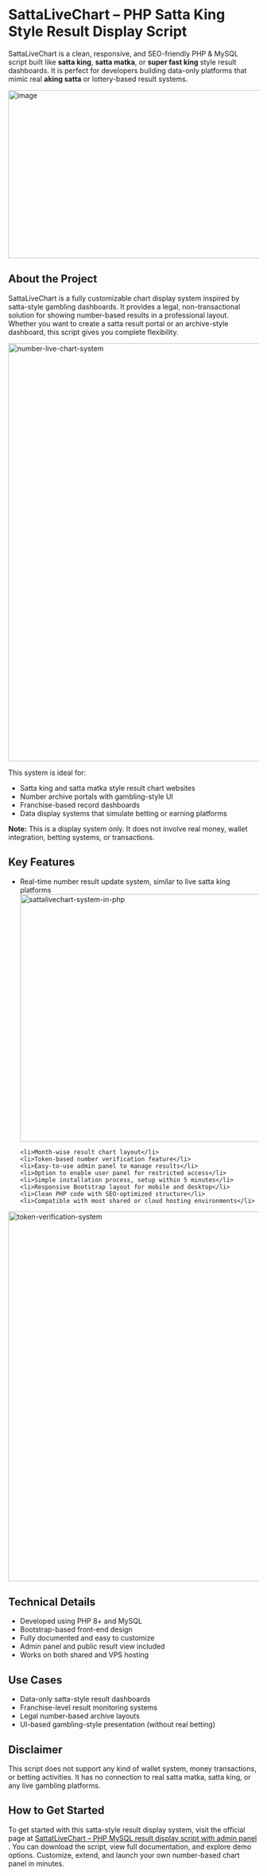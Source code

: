 # SattaLiveChart – PHP Satta King Style Result Display Script
 <p>
    SattaLiveChart is a clean, responsive, and SEO-friendly PHP & MySQL script built like 
    <strong>satta king</strong>, <strong>satta matka</strong>, or <strong>super fast king</strong> style result dashboards. 
    It is perfect for developers building data-only platforms that mimic real <strong>aking satta</strong> or lottery-based result systems.
  </p>
<img width="600" height="338" alt="image" src="https://github.com/user-attachments/assets/e6015f4c-30dd-4163-8bc1-5245e557897d" />

  <h2>About the Project</h2>
  <p>
    SattaLiveChart is a fully customizable chart display system inspired by satta-style gambling dashboards. 
    It provides a legal, non-transactional solution for showing number-based results in a professional layout. 
    Whether you want to create a satta result portal or an archive-style dashboard, this script gives you complete flexibility.
  </p>
<img width="1176" height="841" alt="number-live-chart-system" src="https://github.com/user-attachments/assets/4664455b-933b-429f-aaa1-34dd0edb64c8" />

  <p>This system is ideal for:</p>
  <ul>
    <li>Satta king and satta matka style result chart websites</li>
    <li>Number archive portals with gambling-style UI</li>
    <li>Franchise-based record dashboards</li>
    <li>Data display systems that simulate betting or earning platforms</li>
  </ul>

  <p><strong>Note:</strong> This is a display system only. It does not involve real money, wallet integration, betting systems, or transactions.</p>

  <h2>Key Features</h2>
  <ul>
    <li>Real-time number result update system, similar to live satta king platforms</li>
   <img width="1275" height="498" alt="sattalivechart-system-in-php" src="https://github.com/user-attachments/assets/7e26479d-b835-457c-a37f-089a34d820f1" />

    <li>Month-wise result chart layout</li>
    <li>Token-based number verification feature</li>
    <li>Easy-to-use admin panel to manage results</li>
    <li>Option to enable user panel for restricted access</li>
    <li>Simple installation process, setup within 5 minutes</li>
    <li>Responsive Bootstrap layout for mobile and desktop</li>
    <li>Clean PHP code with SEO-optimized structure</li>
    <li>Compatible with most shared or cloud hosting environments</li>
  </ul>
<img width="1210" height="744" alt="token-verification-system" src="https://github.com/user-attachments/assets/066cbcba-8a97-45c1-b40d-19ecf4d7a152" />

  <h2>Technical Details</h2>
  <ul>
    <li>Developed using PHP 8+ and MySQL</li>
    <li>Bootstrap-based front-end design</li>
    <li>Fully documented and easy to customize</li>
    <li>Admin panel and public result view included</li>
    <li>Works on both shared and VPS hosting</li>
  </ul>



  <h2>Use Cases</h2>
  <ul>
    <li>Data-only satta-style result dashboards</li>
    <li>Franchise-level result monitoring systems</li>
    <li>Legal number-based archive layouts</li>
    <li>UI-based gambling-style presentation (without real betting)</li>
  </ul>

  <h2>Disclaimer</h2>
  <p>
  This script does not support any kind of wallet system, money transactions, or betting activities. It has no connection to real satta matka, satta king, or any live gambling platforms.
  </p>

 <h2>How to Get Started</h2>
<p>
  To get started with this satta-style result display system, visit the official page at  
  <a href="https://technosmarter.com/item/live-chart-php-mysql-result-display-script" target="_blank">
  SattatLiveChart – PHP MySQL result display script with admin panel
  </a>.  
  You can download the script, view full documentation, and explore demo options.  
  Customize, extend, and launch your own number-based chart panel in minutes.
</p>
